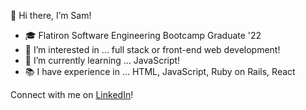 👋 Hi there, I’m Sam!
- 🎓 Flatiron Software Engineering Bootcamp Graduate '22
- 👀 I’m interested in ... full stack or front-end web development! 
- 🌱 I’m currently learning ... JavaScript! 
- 📚 I have experience in ... HTML, JavaScript, Ruby on Rails, React

Connect with me on <a href="https://www.linkedin.com/in/samanthasdiaz/">LinkedIn</a>!
<!---
ssdiaz/ssdiaz is a ✨ special ✨ repository because its `README.md` (this file) appears on your GitHub profile.
You can click the Preview link to take a look at your changes.
- 💞️ I’m looking to collaborate on ...
- 📫 How to reach me ... www.linkedin.com/in/samanthasdiaz
--->
